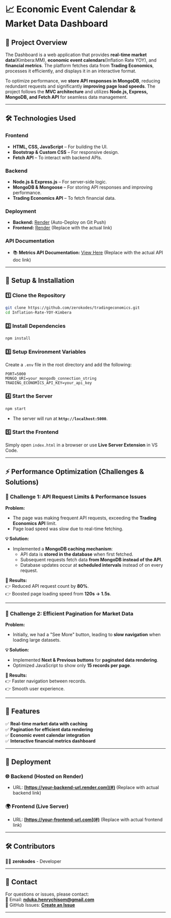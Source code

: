 # 📈 Economic Event Calendar & Market Data Dashboard

## 🚀 Project Overview

The Dashboard is a web application that provides **real-time market data**(Kimbera:MM), **economic event calendars**(Inflation Rate YOY), and **financial metrics**. The platform fetches data from **Trading Economics**, processes it efficiently, and displays it in an interactive format.

To optimize performance, we **store API responses in MongoDB**, reducing redundant requests and significantly **improving page load speeds**. The project follows the **MVC architecture** and utilizes **Node.js, Express, MongoDB, and Fetch API** for seamless data management.

---

## 🛠 Technologies Used

### **Frontend**

- **HTML, CSS, JavaScript** – For building the UI.
- **Bootstrap & Custom CSS** – For responsive design.
- **Fetch API** – To interact with backend APIs.

### **Backend**

- **Node.js & Express.js** – For server-side logic.
- **MongoDB & Mongoose** – For storing API responses and improving performance.
- **Trading Economics API** – To fetch financial data.

### **Deployment**

- **Backend:** [Render](https://backend-vqnv.onrender.com) (Auto-Deploy on Git Push)
- **Frontend:** [Render](https://frontend-pnqw.onrender.com) (Replace with the actual link)

### **API Documentation**

- 📚 **Metrics API Documentation:** [View Here](#) (Replace with the actual API doc link)

---

## 🔧 Setup & Installation

### **1️⃣ Clone the Repository**

```sh
git clone https://github.com/zerokodes/tradingeconomics.git
cd Inflation-Rate-YOY-Kimbera
```

### **2️⃣ Install Dependencies**

```sh
npm install
```

### **3️⃣ Setup Environment Variables**

Create a `.env` file in the root directory and add the following:

```env
PORT=5000
MONGO_URI=your_mongodb_connection_string
TRADING_ECONOMICS_API_KEY=your_api_key
```

### **4️⃣ Start the Server**

```sh
npm start
```

- The server will run at **`http://localhost:5000`**.

### **5️⃣ Start the Frontend**

Simply open `index.html` in a browser or use **Live Server Extension** in VS Code.

---

## ⚡️ Performance Optimization (Challenges & Solutions)

### 🚧 **Challenge 1: API Request Limits & Performance Issues**

**Problem:**

- The page was making frequent API requests, exceeding the **Trading Economics API** limit.
- Page load speed was slow due to real-time fetching.

**💡 Solution:**

- Implemented a **MongoDB caching mechanism**:
  - API data is **stored in the database** when first fetched.
  - Subsequent requests fetch data **from MongoDB instead of the API**.
  - Database updates occur at **scheduled intervals** instead of on every request.

**🚀 Results:**  
👉 Reduced API request count by **80%**.  
👉 Boosted page loading speed from **120s → 1.5s**.

---

### 🚧 **Challenge 2: Efficient Pagination for Market Data**

**Problem:**

- Initially, we had a "See More" button, leading to **slow navigation** when loading large datasets.

**💡 Solution:**

- Implemented **Next & Previous buttons** for **paginated data rendering**.
- Optimized JavaScript to show only **15 records per page**.

**🚀 Results:**  
👉 Faster navigation between records.  
👉 Smooth user experience.

---

## 📌 Features

✅ **Real-time market data with caching**  
✅ **Pagination for efficient data rendering**  
✅ **Economic event calendar integration**  
✅ **Interactive financial metrics dashboard**

---

## 🚀 Deployment

### **🌐 Backend (Hosted on Render)**

- URL: **[https://your-backend-url.render.com](#)** (Replace with actual backend link)

### **🌍 Frontend (Live Server)**

- URL: **[https://your-frontend-url.com](#)** (Replace with actual frontend link)

---

## 🛠 Contributors

👨‍💻 **zerokodes** - Developer

---

## 📩 Contact

For questions or issues, please contact:  
📎 Email: **nduka.henrychisom@gmail.com**  
📌 GitHub Issues: **[Create an Issue](https://github.com/zerokodes/tradingeconomics/issues)**

---
